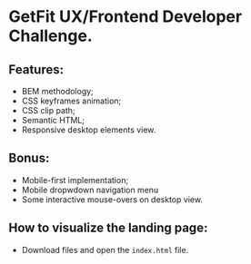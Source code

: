# GetFit UX/Frontend Developer Challenge.

## Features:

- BEM methodology;
- CSS keyframes animation;
- CSS clip path;
- Semantic HTML;
- Responsive desktop elements view.


## Bonus:

- Mobile-first implementation;
- Mobile dropwdown navigation menu
- Some interactive mouse-overs on desktop view.

## How to visualize the landing page:

- Download files and open the `index.html` file.